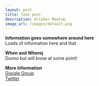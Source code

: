 ```yaml
---
layout: post
title: fake post 
description: October Meetup
image_url: /images/default.png
---
```


**Information goes somewhere around here**  
Loads of information here and that

**When and Wherej**  
Dunno but will know at some point!

**More Information**  
[ Google Group ](https://groups.google.com/group/ruby_ireland)  
[ Twitter ](http://twitter.com/#!/rubyireland)
